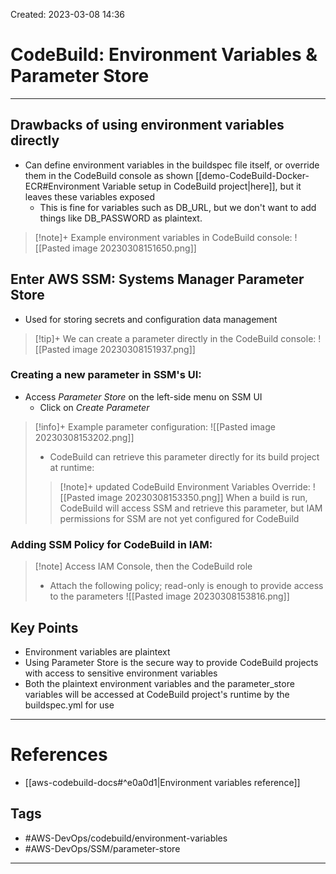 Created: 2023-03-08 14:36
# CodeBuild: Environment Variables & Parameter Store
---
## Drawbacks of using environment variables directly
- Can define environment variables in the buildspec file itself, or override them in the CodeBuild console as shown [[demo-CodeBuild-Docker-ECR#Environment Variable setup in CodeBuild project|here]], but it leaves these variables exposed
	- This is fine for variables such as DB_URL, but we don't want to add things like DB_PASSWORD as plaintext.
>[!note]+ Example environment variables in CodeBuild console:
>![[Pasted image 20230308151650.png]]

## Enter AWS SSM: Systems Manager Parameter Store
- Used for storing secrets and configuration data management 
>[!tip]+ We can create a parameter directly in the CodeBuild console:
>![[Pasted image 20230308151937.png]]

### Creating a new parameter in SSM's UI: 
- Access *Parameter Store* on the left-side menu on SSM UI
	- Click on *Create Parameter*
>[!info]+ Example parameter configuration:
>![[Pasted image 20230308153202.png]]
>- CodeBuild can retrieve this parameter directly for its build project at runtime:
>>[!note]+ updated CodeBuild Environment Variables Override:
>>![[Pasted image 20230308153350.png]]
>>When a build is run, CodeBuild will access SSM and retrieve this parameter, but IAM permissions for SSM are not yet configured for CodeBuild

### Adding SSM Policy for CodeBuild in IAM:
>[!note] Access IAM Console, then the CodeBuild role
>- Attach the following policy; read-only is enough to provide access to the parameters
> ![[Pasted image 20230308153816.png]]

## Key Points
- Environment variables are plaintext
- Using Parameter Store is the secure way to provide CodeBuild projects with access to sensitive environment variables 
- Both the plaintext environment variables and the parameter_store variables will be accessed at CodeBuild project's runtime by the buildspec.yml for use
- ---
# References
- [[aws-codebuild-docs#^e0a0d1|Environment variables reference]]

## Tags
- #AWS-DevOps/codebuild/environment-variables
- #AWS-DevOps/SSM/parameter-store
---